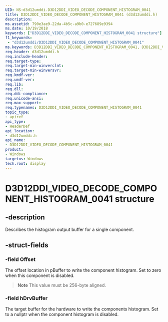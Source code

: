 ```yaml
---
UID: NS:d3d12umddi.D3D12DDI_VIDEO_DECODE_COMPONENT_HISTOGRAM_0041
title: D3D12DDI_VIDEO_DECODE_COMPONENT_HISTOGRAM_0041 (d3d12umddi.h)
description:
ms.assetid: 790e3ae9-22da-4b5c-a9b0-e727689e9394
ms.date: 10/19/2018
keywords: ["D3D12DDI_VIDEO_DECODE_COMPONENT_HISTOGRAM_0041 structure"]
f1_keywords:
 - "d3d12umddi/D3D12DDI_VIDEO_DECODE_COMPONENT_HISTOGRAM_0041"
ms.keywords: D3D12DDI_VIDEO_DECODE_COMPONENT_HISTOGRAM_0041, D3D12DDI_VIDEO_DECODE_COMPONENT_HISTOGRAM_0041,
req.header: d3d12umddi.h
req.include-header:
req.target-type:
req.target-min-winverclnt:
req.target-min-winversvr:
req.kmdf-ver:
req.umdf-ver:
req.lib:
req.dll:
req.ddi-compliance:
req.unicode-ansi:
req.max-support:
req.typenames: D3D12DDI_VIDEO_DECODE_COMPONENT_HISTOGRAM_0041
topic_type:
- apiref
api_type:
- HeaderDef
api_location:
- d3d12umddi.h
api_name:
- D3D12DDI_VIDEO_DECODE_COMPONENT_HISTOGRAM_0041
product: 
- Windows
targetos: Windows
tech.root: display
---
```


# D3D12DDI_VIDEO_DECODE_COMPONENT_HISTOGRAM_0041 structure

## -description

Describes the histogram output buffer for a single component.

## -struct-fields

### -field Offset

The offset location in pBuffer to write the component histogram. Set to zero when this component is disabled.

> **Note** This value must be 256-byte aligned.

### -field hDrvBuffer

The target buffer for the hardware to write the components histogram. Set to a nullptr when the component histogram is disabled.

